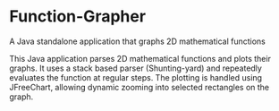 # Function-Grapher
A Java standalone application that graphs 2D mathematical functions

This Java application parses 2D mathematical functions and plots their graphs. It uses a stack based parser (Shunting-yard) and repeatedly evaluates the function at regular steps. The plotting is handled using JFreeChart, allowing dynamic zooming into selected rectangles on the graph.
